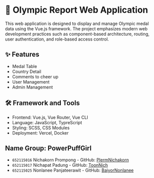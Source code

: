 # 🏅 Olympic Report Web Application

This web application is designed to display and manage Olympic medal data using the Vue.js framework. The project emphasizes modern web development practices such as component-based architecture, routing, user authentication, and role-based access control.

## ✨ Features

- Medal Table
- Country Detail
- Comments to cheer up
- User Management
- Admin Management

## 🛠️ Framework and Tools

- Frontend: Vue.js, Vue Router, Vue CLI
- Language: JavaScript, TypreScript
- Styling: SCSS, CSS Modules
- Deployment: Vercel, Docker

## Name Group: PowerPuffGirl

- `652115016` Nichakorn Prompong - GitHub: [PlermNichakorn](https://github.com/PlermNichakorn)  
- `652115017` Nichapat Padung - GitHub: [ToonNich](https://github.com/ToonNich)  
- `652115025` Nonlanee Panjateerawit - GitHub: [BaiyorNonlanee](https://github.com/BaiyorNonlanee)  